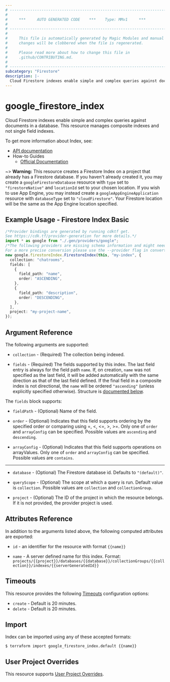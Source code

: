 ```yaml
---
# ----------------------------------------------------------------------------
#
#     ***     AUTO GENERATED CODE    ***    Type: MMv1     ***
#
# ----------------------------------------------------------------------------
#
#     This file is automatically generated by Magic Modules and manual
#     changes will be clobbered when the file is regenerated.
#
#     Please read more about how to change this file in
#     .github/CONTRIBUTING.md.
#
# ----------------------------------------------------------------------------
subcategory: "Firestore"
description: |-
  Cloud Firestore indexes enable simple and complex queries against documents in a database.
---
```


# google\_firestore\_index

Cloud Firestore indexes enable simple and complex queries against documents in a database.
This resource manages composite indexes and not single
field indexes.

To get more information about Index, see:

* [API documentation](https://cloud.google.com/firestore/docs/reference/rest/v1/projects.databases.collectionGroups.indexes)
* How-to Guides
  * [Official Documentation](https://cloud.google.com/firestore/docs/query-data/indexing)

\~> **Warning:** This resource creates a Firestore Index on a project that already has
a Firestore database. If you haven't already created it, you may
create a `googleFirestoreDatabase` resource with `type` set to
`"firestoreNative"` and `locationId` set to your chosen location.
If you wish to use App Engine, you may instead create a
`googleAppEngineApplication` resource with `databaseType` set to
`"cloudFirestore"`. Your Firestore location will be the same as
the App Engine location specified.

## Example Usage - Firestore Index Basic

```typescript
/*Provider bindings are generated by running cdktf get.
See https://cdk.tf/provider-generation for more details.*/
import * as google from "./.gen/providers/google";
/*The following providers are missing schema information and might need manual adjustments to synthesize correctly: google.
For a more precise conversion please use the --provider flag in convert.*/
new google.firestoreIndex.FirestoreIndex(this, "my-index", {
  collection: "chatrooms",
  fields: [
    {
      field_path: "name",
      order: "ASCENDING",
    },
    {
      field_path: "description",
      order: "DESCENDING",
    },
  ],
  project: "my-project-name",
});

```

## Argument Reference

The following arguments are supported:

*   `collection` -
    (Required)
    The collection being indexed.

*   `fields` -
    (Required)
    The fields supported by this index. The last field entry is always for
    the field path `name`. If, on creation, `name` was not
    specified as the last field, it will be added automatically with the
    same direction as that of the last field defined. If the final field
    in a composite index is not directional, the `name` will be
    ordered `"ascending"` (unless explicitly specified otherwise).
    Structure is [documented below](#nested_fields).

<a name="nested_fields"></a>The `fields` block supports:

*   `fieldPath` -
    (Optional)
    Name of the field.

*   `order` -
    (Optional)
    Indicates that this field supports ordering by the specified order or comparing using =, <, <=, >, >=.
    Only one of `order` and `arrayConfig` can be specified.
    Possible values are `ascending` and `descending`.

*   `arrayConfig` -
    (Optional)
    Indicates that this field supports operations on arrayValues. Only one of `order` and `arrayConfig` can
    be specified.
    Possible values are `contains`.

***

*   `database` -
    (Optional)
    The Firestore database id. Defaults to `"(default)"`.

*   `queryScope` -
    (Optional)
    The scope at which a query is run.
    Default value is `collection`.
    Possible values are `collection` and `collectionGroup`.

*   `project` - (Optional) The ID of the project in which the resource belongs.
    If it is not provided, the provider project is used.

## Attributes Reference

In addition to the arguments listed above, the following computed attributes are exported:

*   `id` - an identifier for the resource with format `{{name}}`

*   `name` -
    A server defined name for this index. Format:
    `projects/{{project}}/databases/{{database}}/collectionGroups/{{collection}}/indexes/{{serverGeneratedId}}`

## Timeouts

This resource provides the following
[Timeouts](https://developer.hashicorp.com/terraform/plugin/sdkv2/resources/retries-and-customizable-timeouts) configuration options:

* `create` - Default is 20 minutes.
* `delete` - Default is 20 minutes.

## Import

Index can be imported using any of these accepted formats:

```console
$ terraform import google_firestore_index.default {{name}}
```

## User Project Overrides

This resource supports [User Project Overrides](https://registry.terraform.io/providers/hashicorp/google/latest/docs/guides/provider_reference#user_project_override).
